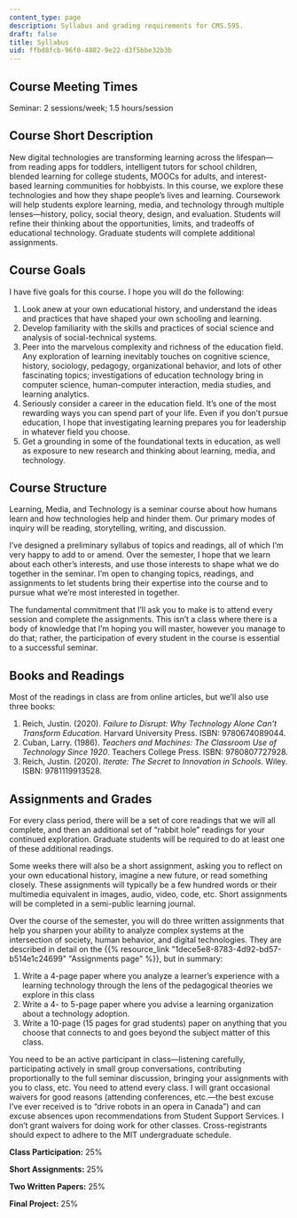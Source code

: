 ```yaml
---
content_type: page
description: Syllabus and grading requirements for CMS.595.
draft: false
title: Syllabus
uid: ffbd8fcb-96f0-4802-9e22-d3f5bbe32b3b
---
```

## Course Meeting Times

Seminar: 2 sessions/week; 1.5 hours/session

## Course Short Description

New digital technologies are transforming learning across the lifespan—from reading apps for toddlers, intelligent tutors for school children, blended learning for college students, MOOCs for adults, and interest-based learning communities for hobbyists. In this course, we explore these technologies and how they shape people’s lives and learning. Coursework will help students explore learning, media, and technology through multiple lenses—history, policy, social theory, design, and evaluation. Students will refine their thinking about the opportunities, limits, and tradeoffs of educational technology. Graduate students will complete additional assignments.

## Course Goals

I have five goals for this course. I hope you will do the following: 

1. Look anew at your own educational history, and understand the ideas and practices that have shaped your own schooling and learning.
2. Develop familiarity with the skills and practices of social science and analysis of social-technical systems.
3. Peer into the marvelous complexity and richness of the education field. Any exploration of learning inevitably touches on cognitive science, history, sociology, pedagogy, organizational behavior, and lots of other fascinating topics; investigations of education technology bring in computer science, human-computer interaction, media studies, and learning analytics.   
4. Seriously consider a career in the education field. It’s one of the most rewarding ways you can spend part of your life. Even if you don’t pursue education, I hope that investigating learning prepares you for leadership in whatever field you choose. 
5. Get a grounding in some of the foundational texts in education, as well as exposure to new research and thinking about learning, media, and technology.

## Course Structure

Learning, Media, and Technology is a seminar course about how humans learn and how technologies help and hinder them. Our primary modes of inquiry will be reading, storytelling, writing, and discussion. 

I’ve designed a preliminary syllabus of topics and readings, all of which I’m very happy to add to or amend. Over the semester, I hope that we learn about each other’s interests, and use those interests to shape what we do together in the seminar. I’m open to changing topics, readings, and assignments to let students bring their expertise into the course and to pursue what we’re most interested in together. 

The fundamental commitment that I’ll ask you to make is to attend every session and complete the assignments. This isn’t a class where there is a body of knowledge that I’m hoping you will master, however you manage to do that; rather, the participation of every student in the course is essential to a successful seminar. 

## Books and Readings

Most of the readings in class are from online articles, but we’ll also use three books:

1. Reich, Justin. (2020). *Failure to Disrupt: Why Technology Alone Can’t Transform Education*. Harvard University Press. ISBN: 9780674089044.
2. Cuban, Larry. (1986). *Teachers and Machines: The Classroom Use of Technology Since 1920*. Teachers College Press. ISBN: 9780807727928.
3. Reich, Justin. (2020). *Iterate: The Secret to Innovation in Schools.* Wiley. ISBN: 9781119913528.

## Assignments and Grades

For every class period, there will be a set of core readings that we will all complete, and then an additional set of “rabbit hole” readings for your continued exploration. Graduate students will be required to do at least one of these additional readings. 

Some weeks there will also be a short assignment, asking you to reflect on your own educational history, imagine a new future, or read something closely. These assignments will typically be a few hundred words or their multimedia equivalent in images, audio, video, code, etc. Short assignments will be completed in a semi-public learning journal.

Over the course of the semester, you will do three written assignments that help you sharpen your ability to analyze complex systems at the intersection of society, human behavior, and digital technologies. They are described in detail on the {{% resource_link "1dece5e8-8783-4d92-bd57-b514e1c24699" "Assignments page" %}}, but in summary: 

1. Write a 4-page paper where you analyze a learner’s experience with a learning technology through the lens of the pedagogical theories we explore in this class
2. Write a 4- to 5-page paper where you advise a learning organization about a technology adoption. 
3. Write a 10-page (15 pages for grad students) paper on anything that you choose that connects to and goes beyond the subject matter of this class. 

You need to be an active participant in class—listening carefully, participating actively in small group conversations, contributing proportionally to the full seminar discussion, bringing your assignments with you to class, etc. You need to attend every class. I will grant occasional waivers for good reasons (attending conferences, etc.—the best excuse I’ve ever received is to “drive robots in an opera in Canada”) and can excuse absences upon recommendations from Student Support Services. I don’t grant waivers for doing work for other classes. Cross-registrants should expect to adhere to the MIT undergraduate schedule. 

**Class Participation:** 25%

**Short Assignments:** 25%

**Two Written Papers:** 25%

**Final Project:** 25%
